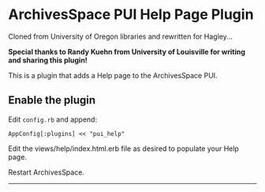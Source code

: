 ArchivesSpace PUI Help Page Plugin
======================================

Cloned from University of Oregon libraries and rewritten for Hagley...


**Special thanks to Randy Kuehn from University of Louisville for writing and sharing this plugin!**

This is a plugin that adds a Help page to the ArchivesSpace PUI. 


Enable the plugin
-----------------

Edit `config.rb` and append:

```
AppConfig[:plugins] << "pui_help"
```
Edit the views/help/index.html.erb file as desired to populate your Help page.

Restart ArchivesSpace.

---

